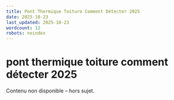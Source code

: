 ```yaml
---
title: Pont Thermique Toiture Comment Détecter 2025
date: 2025-10-23
last_updated: 2025-10-23
wordcount: 12
robots: noindex
---
```


# pont thermique toiture comment détecter 2025

Contenu non disponible – hors sujet.